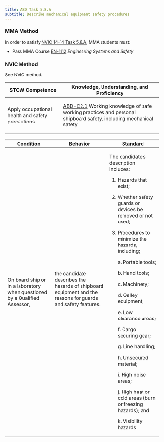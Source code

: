 ```yaml
---
title: ABD Task 5.8.A 
subtitle: Describe mechanical equipment safety procedures
---
```



### MMA Method

In order to satisfy  [NVIC 14-14  Task  5.8.A](/stcw23/assets/images/nvic-14-14.pdf), MMA students must:

* Pass MMA Course  [EN-1112](EN-1112) *Engineering Systems and Safety*


### NVIC Method

<a onclick="togglevisibility('nvic_methods')" >See NVIC method.</a>

<div id='nvic_methods' class='hide'>

<table>
<thead>
<tr>
<th class='forty'> STCW Competence </th>
<th class='sixty'> Knowledge, Understanding, and Proficiency </th>
</tr>
</thead>




<tbody>
<tr><td markdown='1'>

Apply occupational health and safety precautions

</td><td markdown='1'>

[ABD-C2.1](../../tables/25.html#ABD-C2.1) Working knowledge of safe working practices and personal shipboard safety, including mechanical safety		

</td></tr>


</tbody>
</table>


<table>
<thead>
<tr><th class='twenty'>  Condition </th><th class='twenty'> Behavior </th><th  class='sixty'>Standard </th></tr>
</thead>
<tbody >



<tr><td markdown='1'>

On board ship or in a laboratory, when questioned by a Qualified Assessor,

</td><td markdown='1'>

the candidate describes the hazards of shipboard equipment and the reasons for guards and safety features.

<br>

<div class="tooltip">
<span class="tooltiptext">
</span>
</div>


</td><td markdown='1'>

The candidate’s description includes:

1. Hazards that exist;
2. Whether safety guards or devices be removed or not used;
3. Procedures to minimize the hazards, including;

	a. Portable tools;

	b. Hand tools;

	c. Machinery;

	d. Galley equipment;

	e. Low clearance areas;

	f. Cargo securing gear;

	g. Line handling;

	h. Unsecured material;

	i. High noise areas;

	j. High heat or cold areas (burn or freezing hazards); and

	k. Visibility hazards 

</td></tr>
</tbody>
</table>
</div>
